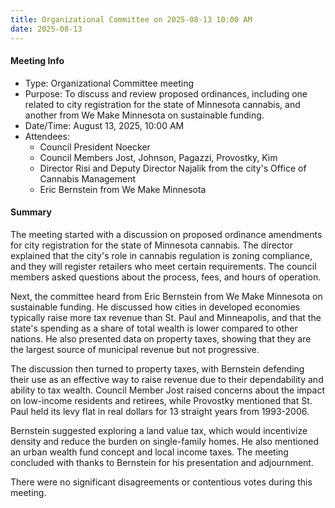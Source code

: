 ```yaml
---
title: Organizational Committee on 2025-08-13 10:00 AM
date: 2025-08-13
---
```

#### Meeting Info
* Type: Organizational Committee meeting
* Purpose: To discuss and review proposed ordinances, including one related to city registration for the state of Minnesota cannabis, and another from We Make Minnesota on sustainable funding.
* Date/Time: August 13, 2025, 10:00 AM
* Attendees:
	+ Council President Noecker
	+ Council Members Jost, Johnson, Pagazzi, Provostky, Kim
	+ Director Risi and Deputy Director Najalik from the city's Office of Cannabis Management
	+ Eric Bernstein from We Make Minnesota

#### Summary
The meeting started with a discussion on proposed ordinance amendments for city registration for the state of Minnesota cannabis. The director explained that the city's role in cannabis regulation is zoning compliance, and they will register retailers who meet certain requirements. The council members asked questions about the process, fees, and hours of operation.

Next, the committee heard from Eric Bernstein from We Make Minnesota on sustainable funding. He discussed how cities in developed economies typically raise more tax revenue than St. Paul and Minneapolis, and that the state's spending as a share of total wealth is lower compared to other nations. He also presented data on property taxes, showing that they are the largest source of municipal revenue but not progressive.

The discussion then turned to property taxes, with Bernstein defending their use as an effective way to raise revenue due to their dependability and ability to tax wealth. Council Member Jost raised concerns about the impact on low-income residents and retirees, while Provostky mentioned that St. Paul held its levy flat in real dollars for 13 straight years from 1993-2006.

Bernstein suggested exploring a land value tax, which would incentivize density and reduce the burden on single-family homes. He also mentioned an urban wealth fund concept and local income taxes. The meeting concluded with thanks to Bernstein for his presentation and adjournment.

There were no significant disagreements or contentious votes during this meeting.

